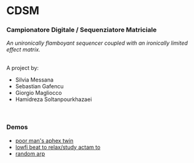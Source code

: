 # CDSM
<h3><b>Campionatore Digitale / Sequenziatore Matriciale </b> </h3>
<i>An unironically flamboyant sequencer coupled with an ironically limited effect matrix.</i>

<p>
<br>
A project by:
<ul>
<li>Silvia Messana </li>
<li>Sebastian Gafencu</li>
<li>Giorgio Magliocco</li>
<li>Hamidreza Soltanpourkhazaei</li>
</ul>
</p>

<p>
<br>
<h3>Demos</h3>
<ul>
<li><a href="https://www.youtube.com/watch?v=ML3bBrknKvI">poor man's aphex twin</a></li>
<li><a href="https://www.youtube.com/watch?v=ucPkcD4G760">lowfi beat to relax/study actam to</a></li>
<li><a href="https://www.youtube.com/watch?v=0VkEMuOu0so">random arp</a></li>
</ul>
</p>
